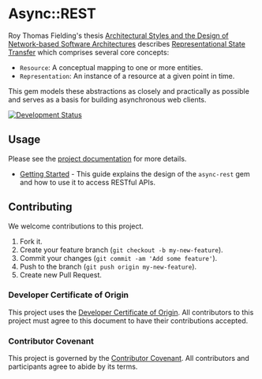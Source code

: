 # Async::REST

Roy Thomas Fielding's thesis [Architectural Styles and the Design of Network-based Software Architectures](https://www.ics.uci.edu/~fielding/pubs/dissertation/top.htm) describes [Representational State Transfer](https://www.ics.uci.edu/~fielding/pubs/dissertation/rest_arch_style.htm) which comprises several core concepts:

  - `Resource`: A conceptual mapping to one or more entities.
  - `Representation`: An instance of a resource at a given point in time.

This gem models these abstractions as closely and practically as possible and serves as a basis for building asynchronous web clients.

[![Development Status](https://github.com/socketry/async-rest/workflows/Test/badge.svg)](https://github.com/socketry/async-rest/actions?workflow=Test)

## Usage

Please see the [project documentation](https://socketry.github.io/async-rest/) for more details.

  - [Getting Started](https://socketry.github.io/async-rest/guides/getting-started/index) - This guide explains the design of the `async-rest` gem and how to use it to access RESTful APIs.

## Contributing

We welcome contributions to this project.

1.  Fork it.
2.  Create your feature branch (`git checkout -b my-new-feature`).
3.  Commit your changes (`git commit -am 'Add some feature'`).
4.  Push to the branch (`git push origin my-new-feature`).
5.  Create new Pull Request.

### Developer Certificate of Origin

This project uses the [Developer Certificate of Origin](https://developercertificate.org/). All contributors to this project must agree to this document to have their contributions accepted.

### Contributor Covenant

This project is governed by the [Contributor Covenant](https://www.contributor-covenant.org/). All contributors and participants agree to abide by its terms.
